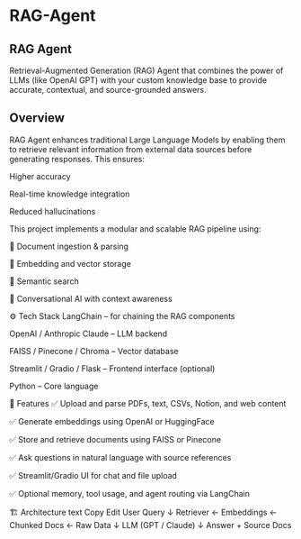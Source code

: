 # RAG-Agent


## RAG Agent
Retrieval-Augmented Generation (RAG) Agent that combines the power of LLMs (like OpenAI GPT) with your custom knowledge base to provide accurate, contextual, and source-grounded answers.

## Overview
RAG Agent enhances traditional Large Language Models by enabling them to retrieve relevant information from external data sources before generating responses. This ensures:

Higher accuracy

Real-time knowledge integration

Reduced hallucinations

This project implements a modular and scalable RAG pipeline using:

🧾 Document ingestion & parsing

🧠 Embedding and vector storage

🧲 Semantic search

💬 Conversational AI with context awareness

⚙️ Tech Stack
LangChain – for chaining the RAG components

OpenAI / Anthropic Claude – LLM backend

FAISS / Pinecone / Chroma – Vector database

Streamlit / Gradio / Flask – Frontend interface (optional)

Python – Core language

🚀 Features
✅ Upload and parse PDFs, text, CSVs, Notion, and web content

✅ Generate embeddings using OpenAI or HuggingFace

✅ Store and retrieve documents using FAISS or Pinecone

✅ Ask questions in natural language with source references

✅ Streamlit/Gradio UI for chat and file upload

✅ Optional memory, tool usage, and agent routing via LangChain

🏗️ Architecture
text
Copy
Edit
User Query
   ↓
Retriever ← Embeddings ← Chunked Docs ← Raw Data
   ↓
LLM (GPT / Claude)
   ↓
Answer + Source Docs
